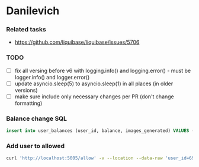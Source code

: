 # Danilevich



### Related tasks
- https://github.com/liquibase/liquibase/issues/5706

### TODO
- [ ] fix all versing before v6 with logging.info() and logging.error() - must be logger.info() and logger.error()
- [ ] update asyncio.sleep(5) to asyncio.sleep(1) in all places (in older versions)
- [ ] make sure include only necessary changes per PR (don't change formatting)

### Balance change SQL
```sql
insert into user_balances (user_id, balance, images_generated) VALUES (105013941, 10.0, 0)
```

### Add user to allowed
```bash
curl 'http://localhost:5005/allow' -v --location --data-raw 'user_id=6969'